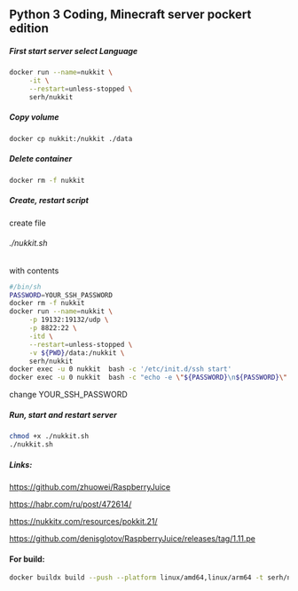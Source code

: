 ## Python 3 Coding, Minecraft server pockert edition



##### First start server select Language

```sh
docker run --name=nukkit \
     -it \
     --restart=unless-stopped \
     serh/nukkit
 ```
 

##### Copy volume

```sh
docker cp nukkit:/nukkit ./data
 ```
 
##### Delete container
 
```sh
docker rm -f nukkit
```

##### Create, restart script

create file 

###### ./nukkit.sh

with contents

```sh
#/bin/sh
PASSWORD=YOUR_SSH_PASSWORD
docker rm -f nukkit
docker run --name=nukkit \
     -p 19132:19132/udp \
     -p 8822:22 \
     -itd \
     --restart=unless-stopped \
     -v ${PWD}/data:/nukkit \
     serh/nukkit
docker exec -u 0 nukkit  bash -c '/etc/init.d/ssh start'
docker exec -u 0 nukkit  bash -c "echo -e \"${PASSWORD}\n${PASSWORD}\" | passwd nukkit"
```


change YOUR_SSH_PASSWORD



##### Run, start and restart server

```sh
chmod +x ./nukkit.sh
./nukkit.sh
```


##### Links:

https://github.com/zhuowei/RaspberryJuice

https://habr.com/ru/post/472614/

https://nukkitx.com/resources/pokkit.21/

https://github.com/denisglotov/RaspberryJuice/releases/tag/1.11.pe


#### For build:

```sh
docker buildx build --push --platform linux/amd64,linux/arm64 -t serh/nukkit https://raw.githubusercontent.com/serhn/nukkit/master/Dockerfile
```

